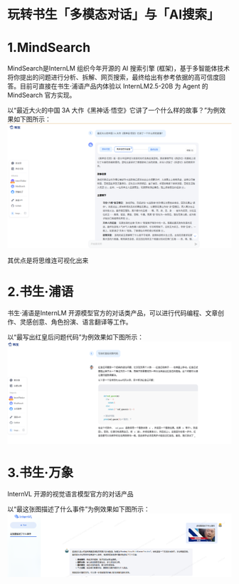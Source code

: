 # 玩转书生「多模态对话」与「AI搜索」
# 1.MindSearch
MindSearch是InternLM 组织今年开源的 AI 搜索引擎 (框架)，基于多智能体技术将你提出的问题进行分析、拆解、网页搜索，最终给出有参考依据的高可信度回答。目前可直接在书生·浦语产品内体验以 InternLM2.5-20B 为 Agent 的 MindSearch 官方实现。


以“最近大火的中国 3A 大作《黑神话·悟空》它讲了一个什么样的故事？”为例效果如下图所示：
![](1-1.png)

其优点是将思维连可视化出来

# 2.书生·浦语
书生·浦语是InternLM 开源模型官方的对话类产品，可以进行代码编程、文章创作、灵感创意、角色扮演、语言翻译等工作。


以“最写出红皇后问题代码”为例效果如下图所示：
![](2-1.png)

# 3.书生·万象
InternVL 开源的视觉语言模型官方的对话产品

以“最这张图描述了什么事件”为例效果如下图所示：
![](3-1.png)